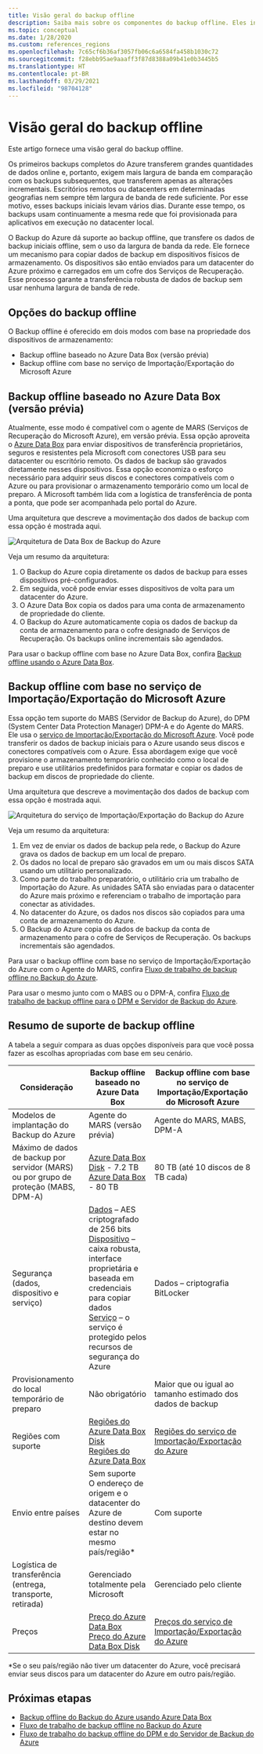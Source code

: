 ```yaml
---
title: Visão geral do backup offline
description: Saiba mais sobre os componentes do backup offline. Eles incluem backup offline baseado em Azure Data Box e backup offline com base no serviço de Importação/Exportação do Microsoft Azure.
ms.topic: conceptual
ms.date: 1/28/2020
ms.custom: references_regions
ms.openlocfilehash: 7c65cf6b36af3057fb06c6a6584fa458b1030c72
ms.sourcegitcommit: f28ebb95ae9aaaff3f87d8388a09b41e0b3445b5
ms.translationtype: HT
ms.contentlocale: pt-BR
ms.lasthandoff: 03/29/2021
ms.locfileid: "98704128"
---
```

# <a name="overview-of-offline-backup"></a>Visão geral do backup offline

Este artigo fornece uma visão geral do backup offline.

Os primeiros backups completos do Azure transferem grandes quantidades de dados online e, portanto, exigem mais largura de banda em comparação com os backups subsequentes, que transferem apenas as alterações incrementais. Escritórios remotos ou datacenters em determinadas geografias nem sempre têm largura de banda de rede suficiente. Por esse motivo, esses backups iniciais levam vários dias. Durante esse tempo, os backups usam continuamente a mesma rede que foi provisionada para aplicativos em execução no datacenter local.

O Backup do Azure dá suporte ao backup offline, que transfere os dados de backup iniciais offline, sem o uso da largura de banda da rede. Ele fornece um mecanismo para copiar dados de backup em dispositivos físicos de armazenamento. Os dispositivos são então enviados para um datacenter do Azure próximo e carregados em um cofre dos Serviços de Recuperação. Esse processo garante a transferência robusta de dados de backup sem usar nenhuma largura de banda de rede.

## <a name="offline-backup-options"></a>Opções do backup offline

O Backup offline é oferecido em dois modos com base na propriedade dos dispositivos de armazenamento:

- Backup offline baseado no Azure Data Box (versão prévia)
- Backup offline com base no serviço de Importação/Exportação do Microsoft Azure

## <a name="offline-backup-based-on-azure-data-box-preview"></a>Backup offline baseado no Azure Data Box (versão prévia)

Atualmente, esse modo é compatível com o agente de MARS (Serviços de Recuperação do Microsoft Azure), em versão prévia. Essa opção aproveita o [Azure Data Box](https://azure.microsoft.com/services/databox/) para enviar dispositivos de transferência proprietários, seguros e resistentes pela Microsoft com conectores USB para seu datacenter ou escritório remoto. Os dados de backup são gravados diretamente nesses dispositivos. Essa opção economiza o esforço necessário para adquirir seus discos e conectores compatíveis com o Azure ou para provisionar o armazenamento temporário como um local de preparo. A Microsoft também lida com a logística de transferência de ponta a ponta, que pode ser acompanhada pelo portal do Azure.

Uma arquitetura que descreve a movimentação dos dados de backup com essa opção é mostrada aqui.

![Arquitetura de Data Box de Backup do Azure](./media/offline-backup-overview/azure-backup-databox-architecture.png)

Veja um resumo da arquitetura:

1. O Backup do Azure copia diretamente os dados de backup para esses dispositivos pré-configurados.
2. Em seguida, você pode enviar esses dispositivos de volta para um datacenter do Azure.
3. O Azure Data Box copia os dados para uma conta de armazenamento de propriedade do cliente.
4. O Backup do Azure automaticamente copia os dados de backup da conta de armazenamento para o cofre designado de Serviços de Recuperação. Os backups online incrementais são agendados.

Para usar o backup offline com base no Azure Data Box, confira [Backup offline usando o Azure Data Box](offline-backup-azure-data-box.md).

## <a name="offline-backup-based-on-the-azure-importexport-service"></a>Backup offline com base no serviço de Importação/Exportação do Microsoft Azure

Essa opção tem suporte do MABS (Servidor de Backup do Azure), do DPM (System Center Data Protection Manager) DPM-A e do Agente do MARS. Ele usa o [serviço de Importação/Exportação do Microsoft Azure](../import-export/storage-import-export-service.md). Você pode transferir os dados de backup iniciais para o Azure usando seus discos e conectores compatíveis com o Azure. Essa abordagem exige que você provisione o armazenamento temporário conhecido como o local de preparo e use utilitários predefinidos para formatar e copiar os dados de backup em discos de propriedade do cliente.

Uma arquitetura que descreve a movimentação dos dados de backup com essa opção é mostrada aqui.

![Arquitetura do serviço de Importação/Exportação do Backup do Azure](./media/offline-backup-overview/azure-backup-import-export.png)

Veja um resumo da arquitetura:

1. Em vez de enviar os dados de backup pela rede, o Backup do Azure grava os dados de backup em um local de preparo.
2. Os dados no local de preparo são gravados em um ou mais discos SATA usando um utilitário personalizado.
3. Como parte do trabalho preparatório, o utilitário cria um trabalho de Importação do Azure. As unidades SATA são enviadas para o datacenter do Azure mais próximo e referenciam o trabalho de importação para conectar as atividades.
4. No datacenter do Azure, os dados nos discos são copiados para uma conta de armazenamento do Azure.
5. O Backup do Azure copia os dados de backup da conta de armazenamento para o cofre de Serviços de Recuperação. Os backups incrementais são agendados.

Para usar o backup offline com base no serviço de Importação/Exportação do Azure com o Agente do MARS, confira [Fluxo de trabalho de backup offline no Backup do Azure](./backup-azure-backup-import-export.md).

Para usar o mesmo junto com o MABS ou o DPM-A, confira [Fluxo de trabalho de backup offline para o DPM e Servidor de Backup do Azure](./backup-azure-backup-server-import-export.md).

## <a name="offline-backup-support-summary"></a>Resumo de suporte de backup offline

A tabela a seguir compara as duas opções disponíveis para que você possa fazer as escolhas apropriadas com base em seu cenário.

| **Consideração**                                            | **Backup offline baseado no Azure Data Box**                     | **Backup offline com base no serviço de Importação/Exportação do Microsoft Azure**                |
| ------------------------------------------------------------ | ------------------------------------------------------------ | ------------------------------------------------------------ |
| Modelos de implantação do Backup do Azure                              | Agente do MARS (versão prévia)                                              | Agente do MARS, MABS, DPM-A                                           |
| Máximo de dados de backup por servidor (MARS) ou por grupo de proteção (MABS, DPM-A) | [Azure Data Box Disk](../databox/data-box-disk-overview.md) - 7.2 TB <br> [Azure Data Box](../databox/data-box-overview.md) - 80 TB       | 80 TB (até 10 discos de 8 TB cada)                          |
| Segurança (dados, dispositivo e serviço)                           | [Dados](../databox/data-box-security.md#data-box-data-protection) – AES criptografado de 256 bits <br> [Dispositivo](../databox/data-box-security.md#data-box-device-protection) – caixa robusta, interface proprietária e baseada em credenciais para copiar dados <br> [Serviço](../databox/data-box-security.md#data-box-service-protection) – o serviço é protegido pelos recursos de segurança do Azure | Dados – criptografia BitLocker                                 |
| Provisionamento do local temporário de preparo                     | Não obrigatório                                                | Maior que ou igual ao tamanho estimado dos dados de backup        |
| Regiões com suporte                                           | [Regiões do Azure Data Box Disk](../databox/data-box-disk-overview.md#region-availability) <br> [Regiões do Azure Data Box](../databox/data-box-disk-overview.md#region-availability) | [Regiões do serviço de Importação/Exportação do Azure](../import-export/storage-import-export-service.md#region-availability) |
| Envio entre países                                     | Sem suporte  <br>    O endereço de origem e o datacenter do Azure de destino devem estar no mesmo país/região* | Com suporte                                                    |
| Logística de transferência (entrega, transporte, retirada)           | Gerenciado totalmente pela Microsoft                                     | Gerenciado pelo cliente                                            |
| Preços                                                      | [Preço do Azure Data Box](https://azure.microsoft.com/pricing/details/databox/) <br> [Preço do Azure Data Box Disk](https://azure.microsoft.com/pricing/details/databox/disk/) | [Preços do serviço de Importação/Exportação do Azure](https://azure.microsoft.com/pricing/details/storage-import-export/) |

*Se o seu país/região não tiver um datacenter do Azure, você precisará enviar seus discos para um datacenter do Azure em outro país/região.

## <a name="next-steps"></a>Próximas etapas

- [Backup offline do Backup do Azure usando Azure Data Box](offline-backup-azure-data-box.md#backup-data-size-and-supported-data-box-skus)
- [Fluxo de trabalho de backup offline no Backup do Azure](backup-azure-backup-import-export.md)
- [Fluxo de trabalho do backup offline do DPM e do Servidor de Backup do Azure](backup-azure-backup-server-import-export.md)
